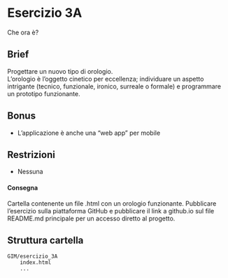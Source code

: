 # Esercizio 3A
Che ora è?

## Brief
Progettare un nuovo tipo di orologio.  
L’orologio è l’oggetto cinetico per eccellenza; individuare un aspetto intrigante (tecnico, funzionale, ironico, surreale o formale) e programmare un prototipo funzionante.  

## Bonus
- L’applicazione è anche una “web app” per mobile

## Restrizioni
- Nessuna 

#### Consegna
Cartella contenente un file .html con un orologio funzionante.
Pubblicare l’esercizio sulla piattaforma GitHub e pubblicare il link a github.io sul file README.md principale per un accesso diretto al progetto.

## Struttura cartella
```
GIM/esercizio_3A
	index.html  
	...
``` 
